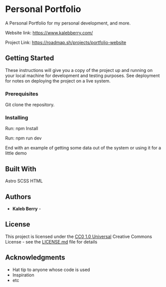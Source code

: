 # Personal Portfolio

A Personal Portfolio for my personal development, and more. 

Website link: https://www.kalebberry.com/

Project Link: https://roadmap.sh/projects/portfolio-website

## Getting Started

These instructions will give you a copy of the project up and running on
your local machine for development and testing purposes. See deployment
for notes on deploying the project on a live system.

### Prerequisites

Git clone the repository.

### Installing

Run: npm Install

Run: npm run dev

End with an example of getting some data out of the system or using it
for a little demo


## Built With

Astro
SCSS
HTML

## Authors

  - **Kaleb Berry** -
    
## License

This project is licensed under the [CC0 1.0 Universal](LICENSE.md)
Creative Commons License - see the [LICENSE.md](LICENSE.md) file for
details

## Acknowledgments

  - Hat tip to anyone whose code is used
  - Inspiration
  - etc
